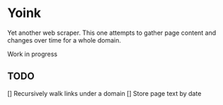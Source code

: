 # Yoink

Yet another web scraper. This one attempts to gather page content and changes over time for a whole domain.

Work in progress

## TODO

[] Recursively walk links under a domain
[] Store page text by date
